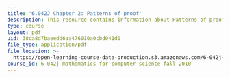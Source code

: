 ```yaml
---
title: '6.042J Chapter 2: Patterns of proof'
description: This resource contains information about Patterns of proof.
type: course
layout: pdf
uid: 38ca8d7baeedd6aa476010a0cbd041d0
file_type: application/pdf
file_location: >-
  https://open-learning-course-data-production.s3.amazonaws.com/6-042j-mathematics-for-computer-science-fall-2010/38ca8d7baeedd6aa476010a0cbd041d0_MIT6_042JF10_chap02.pdf
course_id: 6-042j-mathematics-for-computer-science-fall-2010
---
```

